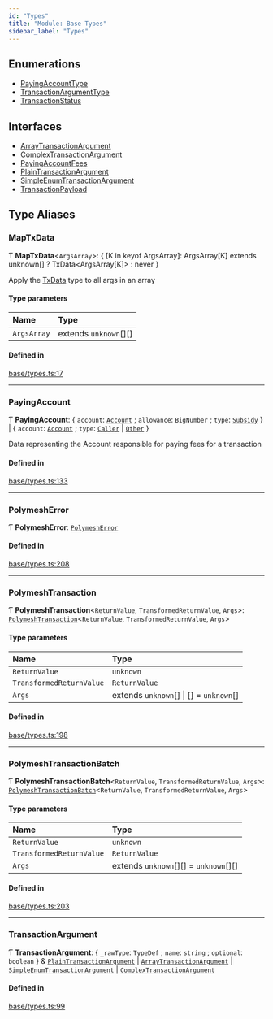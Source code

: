 ```yaml
---
id: "Types"
title: "Module: Base Types"
sidebar_label: "Types"
---
```


## Enumerations

- [PayingAccountType](../../../enums/Base/Types/PayingAccountType/PayingAccountType.md)
- [TransactionArgumentType](../../../enums/Base/Types/TransactionArgumentType/TransactionArgumentType.md)
- [TransactionStatus](../../../enums/Base/Types/TransactionStatus/TransactionStatus.md)

## Interfaces

- [ArrayTransactionArgument](../../../interfaces/Base/Types/ArrayTransactionArgument/ArrayTransactionArgument.md)
- [ComplexTransactionArgument](../../../interfaces/Base/Types/ComplexTransactionArgument/ComplexTransactionArgument.md)
- [PayingAccountFees](../../../interfaces/Base/Types/PayingAccountFees/PayingAccountFees.md)
- [PlainTransactionArgument](../../../interfaces/Base/Types/PlainTransactionArgument/PlainTransactionArgument.md)
- [SimpleEnumTransactionArgument](../../../interfaces/Base/Types/SimpleEnumTransactionArgument/SimpleEnumTransactionArgument.md)
- [TransactionPayload](../../../interfaces/Base/Types/TransactionPayload/TransactionPayload.md)

## Type Aliases

### MapTxData

Ƭ **MapTxData**\<`ArgsArray`\>: \{ [K in keyof ArgsArray]: ArgsArray[K] extends unknown[] ? TxData\<ArgsArray[K]\> : never }

Apply the [TxData](../../../interfaces/API/Procedures/Types/TxData/TxData.md) type to all args in an array

#### Type parameters

| Name | Type |
| :------ | :------ |
| `ArgsArray` | extends `unknown`[][] |

#### Defined in

[base/types.ts:17](https://github.com/PolymeshAssociation/polymesh-sdk/blob/654b99c8d/src/base/types.ts#L17)

___

### PayingAccount

Ƭ **PayingAccount**: \{ `account`: [`Account`](../../../classes/API/Entities/Account/Account.md) ; `allowance`: `BigNumber` ; `type`: [`Subsidy`](../../../enums/Base/Types/PayingAccountType/PayingAccountType.md#subsidy)  } \| \{ `account`: [`Account`](../../../classes/API/Entities/Account/Account.md) ; `type`: [`Caller`](../../../enums/Base/Types/PayingAccountType/PayingAccountType.md#caller) \| [`Other`](../../../enums/Base/Types/PayingAccountType/PayingAccountType.md#other)  }

Data representing the Account responsible for paying fees for a transaction

#### Defined in

[base/types.ts:133](https://github.com/PolymeshAssociation/polymesh-sdk/blob/654b99c8d/src/base/types.ts#L133)

___

### PolymeshError

Ƭ **PolymeshError**: [`PolymeshError`](../../../classes/Base/PolymeshError/PolymeshError.md)

#### Defined in

[base/types.ts:208](https://github.com/PolymeshAssociation/polymesh-sdk/blob/654b99c8d/src/base/types.ts#L208)

___

### PolymeshTransaction

Ƭ **PolymeshTransaction**\<`ReturnValue`, `TransformedReturnValue`, `Args`\>: [`PolymeshTransaction`](../../../classes/Base/PolymeshTransaction/PolymeshTransaction.md)\<`ReturnValue`, `TransformedReturnValue`, `Args`\>

#### Type parameters

| Name | Type |
| :------ | :------ |
| `ReturnValue` | `unknown` |
| `TransformedReturnValue` | `ReturnValue` |
| `Args` | extends `unknown`[] \| [] = `unknown`[] |

#### Defined in

[base/types.ts:198](https://github.com/PolymeshAssociation/polymesh-sdk/blob/654b99c8d/src/base/types.ts#L198)

___

### PolymeshTransactionBatch

Ƭ **PolymeshTransactionBatch**\<`ReturnValue`, `TransformedReturnValue`, `Args`\>: [`PolymeshTransactionBatch`](../../../classes/Base/PolymeshTransactionBatch/PolymeshTransactionBatch.md)\<`ReturnValue`, `TransformedReturnValue`, `Args`\>

#### Type parameters

| Name | Type |
| :------ | :------ |
| `ReturnValue` | `unknown` |
| `TransformedReturnValue` | `ReturnValue` |
| `Args` | extends `unknown`[][] = `unknown`[][] |

#### Defined in

[base/types.ts:203](https://github.com/PolymeshAssociation/polymesh-sdk/blob/654b99c8d/src/base/types.ts#L203)

___

### TransactionArgument

Ƭ **TransactionArgument**: \{ `_rawType`: `TypeDef` ; `name`: `string` ; `optional`: `boolean`  } & [`PlainTransactionArgument`](../../../interfaces/Base/Types/PlainTransactionArgument/PlainTransactionArgument.md) \| [`ArrayTransactionArgument`](../../../interfaces/Base/Types/ArrayTransactionArgument/ArrayTransactionArgument.md) \| [`SimpleEnumTransactionArgument`](../../../interfaces/Base/Types/SimpleEnumTransactionArgument/SimpleEnumTransactionArgument.md) \| [`ComplexTransactionArgument`](../../../interfaces/Base/Types/ComplexTransactionArgument/ComplexTransactionArgument.md)

#### Defined in

[base/types.ts:99](https://github.com/PolymeshAssociation/polymesh-sdk/blob/654b99c8d/src/base/types.ts#L99)
